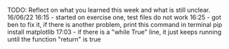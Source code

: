 TODO: Reflect on what you learned this week and what is still unclear.
16/06/22
16:15 - started on exercise one, test files do not work
16:25 - got ben to fix it, if there is another problem, print this command in terminal
pip install matplotlib
17:03 - if there is a "while True" line, it just keeps running until the function "return" is true